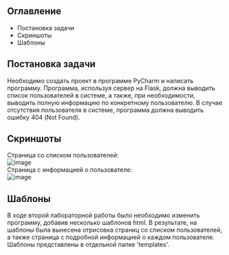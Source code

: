 ## Оглавление
- Постановка задачи
- Скриншоты
- Шаблоны
## Постановка задачи
Необходимо создать проект в программе PyCharm и написать программу. Программа, используя сервер на Flask, должна выводить список пользователей в системе, а также, при необходимости, выводить полную информацию по конкретному пользователю. В случае отсутствия пользователя в системе, программа должна выводить ошибку 404 (Not Found).
## Скриншоты
Страница со списком пользователей: <br>
![image](https://user-images.githubusercontent.com/104890388/167611575-474ffe8c-1f08-4904-b971-4ab9885c176a.png) <br>
Страница с информацией о пользователе: <br>
![image](https://user-images.githubusercontent.com/104890388/167611714-0d9ee495-fb33-4d83-bbbe-a9786e8b4ec9.png) <br> 
## Шаблоны
В ходе второй лабораторной работы было необходимо изменить программу, добавив несколько шаблонов html. В результате, на шаблоны была вынесена отрисовка страниц со списком пользователей, а также страница с подробной информацией о каждом пользователе. Шаблоны представлены в отдельной папке 'templates'.
